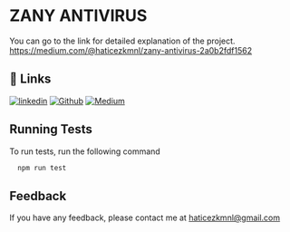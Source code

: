 # ZANY ANTIVIRUS

You can go to the link for detailed explanation of the project.       
https://medium.com/@haticezkmnl/zany-antivirus-2a0b2fdf1562



## 🔗 Links
[![linkedin](https://img.shields.io/badge/linkedin-0A66C2?style=for-the-badge&logo=linkedin&logoColor=white)](https://www.linkedin.com/in/hatice-zehra-kamanl%C4%B1-653683202/)
[![Github](https://img.shields.io/badge/github-1DA1F2?style=for-the-badge&logo=github&logoColor=white)](https://github.com/Zehrakmnl)
[![Medium](https://img.shields.io/badge/Medium-1DA1F2?style=for-the-badge&logo=Medium&logoColor=white)]([https://github.com/Zehrakmnl](https://medium.com/@haticezkmnl))



## Running Tests

To run tests, run the following command

```bash
  npm run test
```


## Feedback

If you have any feedback, please contact me at haticezkmnl@gmail.com
